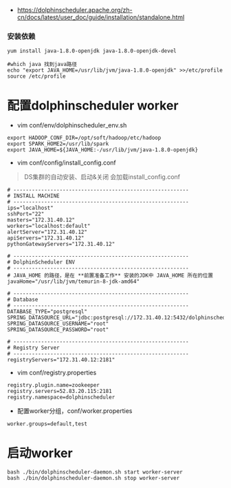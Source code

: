 * https://dolphinscheduler.apache.org/zh-cn/docs/latest/user_doc/guide/installation/standalone.html

### 安装依赖
```
yum install java-1.8.0-openjdk java-1.8.0-openjdk-devel 
```
```
#which java 找到java路径
echo "export JAVA_HOME=/usr/lib/jvm/java-1.8.0-openjdk" >>/etc/profile
source /etc/profile
```

# 配置dolphinscheduler worker
* vim conf/env/dolphinscheduler_env.sh
```
export HADOOP_CONF_DIR=/opt/soft/hadoop/etc/hadoop
export SPARK_HOME2=/usr/lib/spark
export JAVA_HOME=${JAVA_HOME:-/usr/lib/jvm/java-1.8.0-openjdk}
```

* vim conf/config/install_config.conf
> DS集群的自动安装、启动&关闭 会加载install_config.conf
```
# ---------------------------------------------------------
# INSTALL MACHINE
# ---------------------------------------------------------
ips="localhost"
sshPort="22"
masters="172.31.40.12"
workers="localhost:default"
alertServer="172.31.40.12"
apiServers="172.31.40.12"
pythonGatewayServers="172.31.40.12"

# ---------------------------------------------------------
# DolphinScheduler ENV
# ---------------------------------------------------------
# JAVA_HOME 的路径，是在 **前置准备工作** 安装的JDK中 JAVA_HOME 所在的位置
javaHome="/usr/lib/jvm/temurin-8-jdk-amd64"

# ---------------------------------------------------------
# Database
# ---------------------------------------------------------
DATABASE_TYPE="postgresql"
SPRING_DATASOURCE_URL="jdbc:postgresql://172.31.40.12:5432/dolphinscheduler"
SPRING_DATASOURCE_USERNAME="root"
SPRING_DATASOURCE_PASSWORD="root"

# ---------------------------------------------------------
# Registry Server
# ---------------------------------------------------------
registryServers="172.31.40.12:2181"
```

* vim conf/registry.properties
```
registry.plugin.name=zookeeper
registry.servers=52.83.20.115:2181
registry.namespace=dolphinscheduler
```

* 配置worker分组，conf/worker.properties
```
worker.groups=default,test
```

# 启动worker
```
bash ./bin/dolphinscheduler-daemon.sh start worker-server
bash ./bin/dolphinscheduler-daemon.sh stop worker-server
```

